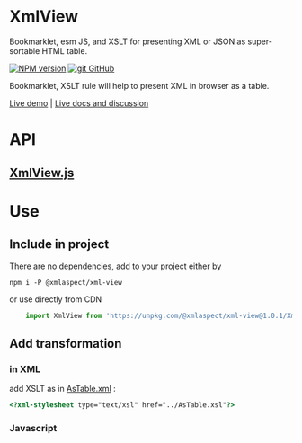 XmlView
=======

Bookmarklet, esm JS, and XSLT for presenting XML or JSON as super-sortable HTML table. 

[![NPM version][npm-image]][npm-url]
[![git](https://cdnjs.cloudflare.com/ajax/libs/octicons/8.5.0/svg/mark-github.svg) GitHub](https://github.com/XmlAspect/XmlView)

Bookmarklet, XSLT rule will help to present XML in browser as a table.

[Live demo](https://unpkg.com/@xmlaspect/xml-view@1.0.1/demo/index.html)
| [Live docs and discussion](https://apifusion.com/wiki/index.php?title=XmlAspect.org/XmlView)

# API
## [XmlView.js](XmlView.js)

# Use
## Include in project
There are no dependencies, add to your project either by

    npm i -P @xmlaspect/xml-view

or use directly from CDN
```js
    import XmlView from 'https://unpkg.com/@xmlaspect/xml-view@1.0.1/XmlView.js';       
```
## Add transformation
### in XML 
add XSLT as in [AsTable.xml](demo/AsTable.xml) :
```html
<?xml-stylesheet type="text/xsl" href="../AsTable.xsl"?>
```

### Javascript
```js

```
[npm-image]:      https://img.shields.io/npm/v/@xmlaspect/xml-view.svg
[npm-url]:        https://npmjs.org/package/@xmlaspect/xml-view
